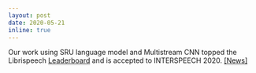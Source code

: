 ```yaml
---
layout: post
date: 2020-05-21
inline: true
---
```


Our work using SRU language model and Multistream CNN topped the Librispeech [Leaderboard](https://paperswithcode.com/sota/speech-recognition-on-librispeech-test-clean) and is accepted to INTERSPEECH 2020. [[News]](https://www.asapp.com/blog/consumer-is-the-ultimate-winner/)
